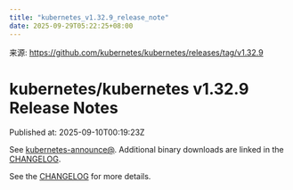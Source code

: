 ```yaml
---
title: "kubernetes_v1.32.9_release_note"
date: 2025-09-29T05:22:25+08:00
---
```

来源: https://github.com/kubernetes/kubernetes/releases/tag/v1.32.9

# kubernetes/kubernetes v1.32.9 Release Notes

Published at: 2025-09-10T00:19:23Z


See [kubernetes-announce@](https://groups.google.com/forum/#!forum/kubernetes-announce). Additional binary downloads are linked in the [CHANGELOG](https://github.com/kubernetes/kubernetes/blob/master/CHANGELOG/CHANGELOG-1.32.md).

See the [CHANGELOG](https://github.com/kubernetes/kubernetes/blob/master/CHANGELOG/CHANGELOG-1.32.md) for more details.



